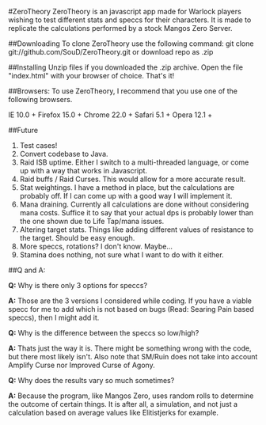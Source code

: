 #ZeroTheory
ZeroTheory is an javascript app made for Warlock players wishing to test different stats and speccs for their characters.
It is made to replicate the calculations performed by a stock Mangos Zero Server.

##Downloading
To clone ZeroTheory use the following command: git clone git://github.com/SouD/ZeroTheory.git
or download repo as .zip

##Installing
Unzip files if you downloaded the .zip archive.
Open the file "index.html" with your browser of choice. That's it!

##Browsers:
To use ZeroTheory, I recommend that you use one of the following browsers.

IE 10.0 +
Firefox 15.0 +
Chrome 22.0 +
Safari 5.1 +
Opera 12.1 +

##Future
1. Test cases!
2. Convert codebase to Java.
3. Raid ISB uptime. Either I switch to a multi-threaded language, or come up with a way that works in Javascript.
4. Raid buffs / Raid Curses. This would allow for a more accurate result.
5. Stat weightings. I have a method in place, but the calculations are probably off. If I can come up with a good way I will implement it.
6. Mana draining. Currently all calculations are done without considering mana costs. Suffice it to say that your actual dps is probably lower than the one shown due to Life Tap/mana issues.
7. Altering target stats. Things like adding different values of resistance to the target. Should be easy enough.
8. More speccs, rotations? I don't know. Maybe...
9. Stamina does nothing, not sure what I want to do with it either.

##Q and A:

**Q:** Why is there only 3 options for speccs?

**A:** Those are the 3 versions I considered while coding. If you have a viable specc for me to add which is not based on bugs (Read: Searing Pain based speccs), then I might add it.

**Q:** Why is the difference between the speccs so low/high?

**A:** Thats just the way it is. There might be something wrong with the code, but there most likely isn't. Also note that SM/Ruin does not take into account Amplify Curse nor Improved Curse of Agony.

**Q:** Why does the results vary so much sometimes?

**A:** Because the program, like Mangos Zero, uses random rolls to determine the outcome of certain things. It is after all, a simulation, and not just a calculation based on average values like Elitistjerks for example.
